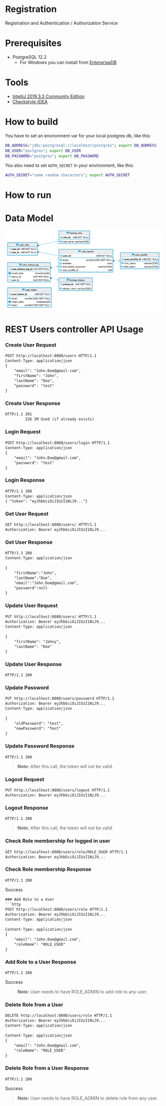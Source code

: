# Registration
Registration and Authentication / Authorization Service

# Prerequisites
- PostgreSQL 12.2
    - For Windows you can install from [EnterpriseDB](https://www.enterprisedb.com/downloads/postgres-postgresql-downloads)
    
# Tools
- [IntelliJ 2019.3.3 Community Edition](https://www.jetbrains.com/idea/download)
- [Checkstyle-IDEA](https://plugins.jetbrains.com/plugin/1065-checkstyle-idea)
   
# How to build
You have to set an environment var for your local postgres db, like this:
```sh
DB_ADDRESS="jdbc:postgresql://localhost/postgres"; export DB_ADDRESS
DB_USER="postgres"; export DB_USER
DB_PASSWORD="postgres"; export DB_PASSWORD
```

You also need to set `AUTH_SECRET` in your environment, like this:
```sh
AUTH_SECRET="some random characters"; export AUTH_SECRET
```

# How to run

# Data Model
![](images/data_model.png)

# REST Users controller API Usage

### Create User Request
```http
POST http://localhost:8080/users HTTP/1.1
Content-Type: application/json
{
    "email": "John.Doe@gmail.com",
    "firstName": "John",
    "lastName": "Doe",
    "password": "test"
}
```
### Create User Response
```
HTTP/1.1 201
         226 IM Used (if already exists)
```
### Login Request
```http
POST http://localhost:8080/users/login HTTP/1.1
Content-Type: application/json
{
    "email": "John.Doe@gmail.com",
    "password": "test"
}
```
### Login Response
```http
HTTP/1.1 200
Content-Type: application/json
{ "token": "eyJhbGciOiJIUzI1NiJ9..."}
```
### Get User Request
```http
GET http://localhost:8080/users/ HTTP/1.1
Authorization: Bearer eyJhbGciOiJIUzI1NiJ9...
```
### Get User Response
```http
HTTP/1.1 200
Content-Type: application/json

{
    "firstName":"John",
    "lastName":"Doe",
    "email":"John.Doe@gmail.com",
    "password":null
}
```
### Update User Request
```http
PUT http://localhost:8080/users/ HTTP/1.1
Authorization: Bearer eyJhbGciOiJIUzI1NiJ9...
Content-Type: application/json

{
    "firstName": "Johny",
    "lastName": "Doe"
}
```
### Update User Response
```http
HTTP/1.1 200
```
### Update Password
```http
PUT http://localhost:8080/users/password HTTP/1.1
Authorization: Bearer eyJhbGciOiJIUzI1NiJ9...
Content-Type: application/json

{
    "oldPassword": "test",
    "newPassword": "Test"
}
```
### Update Password Response
```http
HTTP/1.1 200 
```
> **Note:** After this call, the token will not be valid.

### Logout Request
```http
PUT http://localhost:8080/users/logout HTTP/1.1
Authorization: Bearer eyJhbGciOiJIUzI1NiJ9...
```
### Logout Response
```
HTTP/1.1 200
```
> **Note:** After this call, the token will not be valid.


### Check Role membership for logged in user
```http
GET http://localhost:8080/users/role/ROLE_USER HTTP/1.1
Authorization: Bearer eyJhbGciOiJIUzI1NiJ9...
```
### Check Role membership Response
```
HTTP/1.1 200
```
Success
```
### Add Role to a User
```http
POST http://localhost:8080/users/role HTTP/1.1
Authorization: Bearer eyJhbGciOiJIUzI1NiJ9...
Content-Type: application/json

Content-Type: application/json
{
	"email": "John.Doe@gmail.com",
	"roleName": "ROLE_USER"
}
```
### Add Role to a User Response
```
HTTP/1.1 200
```
Success

> **Note:** User needs to have ROLE_ADMIN to add role to any user.

### Delete Role from a User
```http
DELETE http://localhost:8080/users/role HTTP/1.1
Authorization: Bearer eyJhbGciOiJIUzI1NiJ9...
Content-Type: application/json

Content-Type: application/json
{
	"email": "John.Doe@gmail.com",
	"roleName": "ROLE_USER"
}
```
### Delete Role from a User Response
```
HTTP/1.1 200
```
Success

> **Note:** User needs to have ROLE_ADMIN to delete role from any user.
